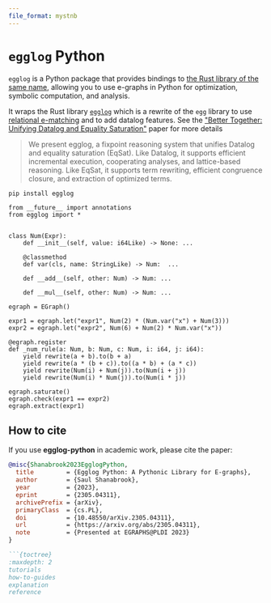 ```yaml
---
file_format: mystnb
---
```


# `egglog` Python

`egglog` is a Python package that provides bindings to [the Rust library of the same name](https://github.com/egraphs-good/egglog/),
allowing you to use e-graphs in Python for optimization, symbolic computation, and analysis.

It wraps the Rust library [`egglog`](https://github.com/egraphs-good/egglog) which
is a rewrite of the `egg` library to use [relational e-matching](https://arxiv.org/abs/2108.02290) and to add datalog features.
See the ["Better Together: Unifying Datalog and Equality Saturation"](https://arxiv.org/abs/2304.04332) paper for more details

> We present egglog, a fixpoint reasoning system that unifies Datalog and equality saturation (EqSat). Like Datalog, it supports efficient incremental execution, cooperating analyses, and lattice-based reasoning. Like EqSat, it supports term rewriting, efficient congruence closure, and extraction of optimized terms.

```shell
pip install egglog
```

```{code-cell} python
from __future__ import annotations
from egglog import *


class Num(Expr):
    def __init__(self, value: i64Like) -> None: ...

    @classmethod
    def var(cls, name: StringLike) -> Num:  ...

    def __add__(self, other: Num) -> Num: ...

    def __mul__(self, other: Num) -> Num: ...

egraph = EGraph()

expr1 = egraph.let("expr1", Num(2) * (Num.var("x") + Num(3)))
expr2 = egraph.let("expr2", Num(6) + Num(2) * Num.var("x"))

@egraph.register
def _num_rule(a: Num, b: Num, c: Num, i: i64, j: i64):
    yield rewrite(a + b).to(b + a)
    yield rewrite(a * (b + c)).to((a * b) + (a * c))
    yield rewrite(Num(i) + Num(j)).to(Num(i + j))
    yield rewrite(Num(i) * Num(j)).to(Num(i * j))

egraph.saturate()
egraph.check(expr1 == expr2)
egraph.extract(expr1)
```

## How to cite

If you use **egglog-python** in academic work, please cite the paper:

```bibtex
@misc{Shanabrook2023EgglogPython,
  title         = {Egglog Python: A Pythonic Library for E-graphs},
  author        = {Saul Shanabrook},
  year          = {2023},
  eprint        = {2305.04311},
  archivePrefix = {arXiv},
  primaryClass  = {cs.PL},
  doi           = {10.48550/arXiv.2305.04311},
  url           = {https://arxiv.org/abs/2305.04311},
  note          = {Presented at EGRAPHS@PLDI 2023}
}

```{toctree}
:maxdepth: 2
tutorials
how-to-guides
explanation
reference
```
